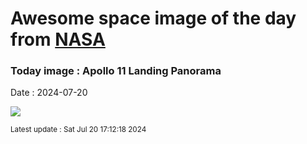 
# Awesome space image of the day from [NASA](https://api.nasa.gov/)

### Today image : Apollo 11 Landing Panorama
Date : 2024-07-20

![](https://apod.nasa.gov/apod/image/2407/a11pan1040226lftsm600.jpg)

<small>Latest update : Sat Jul 20 17:12:18 2024</small>
        